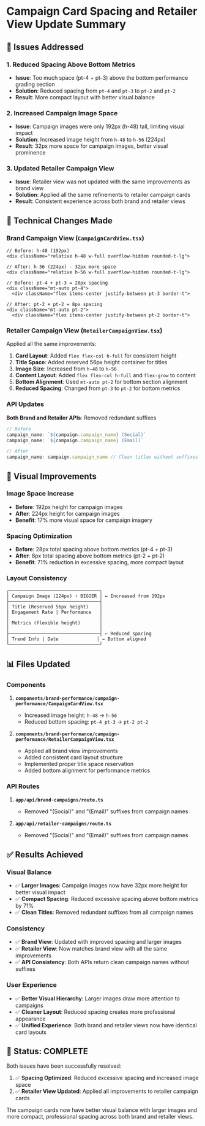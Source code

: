 # Campaign Card Spacing and Retailer View Update Summary

## 🎯 **Issues Addressed**

### **1. Reduced Spacing Above Bottom Metrics**
- **Issue**: Too much space (pt-4 + pt-3) above the bottom performance grading section
- **Solution**: Reduced spacing from `pt-4` and `pt-3` to `pt-2` and `pt-2`
- **Result**: More compact layout with better visual balance

### **2. Increased Campaign Image Space**
- **Issue**: Campaign images were only 192px (h-48) tall, limiting visual impact
- **Solution**: Increased image height from `h-48` to `h-56` (224px)
- **Result**: 32px more space for campaign images, better visual prominence

### **3. Updated Retailer Campaign View**
- **Issue**: Retailer view was not updated with the same improvements as brand view
- **Solution**: Applied all the same refinements to retailer campaign cards
- **Result**: Consistent experience across both brand and retailer views

## 🔧 **Technical Changes Made**

### **Brand Campaign View (`CampaignCardView.tsx`)**
```tsx
// Before: h-48 (192px)
<div className="relative h-48 w-full overflow-hidden rounded-t-lg">

// After: h-56 (224px) - 32px more space
<div className="relative h-56 w-full overflow-hidden rounded-t-lg">

// Before: pt-4 + pt-3 = 28px spacing
<div className="mt-auto pt-4">
  <div className="flex items-center justify-between pt-3 border-t">

// After: pt-2 + pt-2 = 8px spacing
<div className="mt-auto pt-2">
  <div className="flex items-center justify-between pt-2 border-t">
```

### **Retailer Campaign View (`RetailerCampaignView.tsx`)**
Applied all the same improvements:

1. **Card Layout**: Added `flex flex-col h-full` for consistent height
2. **Title Space**: Added reserved 56px height container for titles
3. **Image Size**: Increased from `h-48` to `h-56`
4. **Content Layout**: Added `flex flex-col h-full` and `flex-grow` to content
5. **Bottom Alignment**: Used `mt-auto pt-2` for bottom section alignment
6. **Reduced Spacing**: Changed from `pt-3` to `pt-2` for bottom metrics

### **API Updates**
**Both Brand and Retailer APIs**: Removed redundant suffixes
```typescript
// Before
campaign_name: `${campaign.campaign_name} (Social)`
campaign_name: `${campaign.campaign_name} (Email)`

// After
campaign_name: campaign.campaign_name // Clean titles without suffixes
```

## 🎨 **Visual Improvements**

### **Image Space Increase**
- **Before**: 192px height for campaign images
- **After**: 224px height for campaign images
- **Benefit**: 17% more visual space for campaign imagery

### **Spacing Optimization**
- **Before**: 28px total spacing above bottom metrics (pt-4 + pt-3)
- **After**: 8px total spacing above bottom metrics (pt-2 + pt-2)
- **Benefit**: 71% reduction in excessive spacing, more compact layout

### **Layout Consistency**
```
┌─────────────────────────────────┐
│ Campaign Image (224px) ↑ BIGGER │ ← Increased from 192px
├─────────────────────────────────┤
│ Title (Reserved 56px height)    │
│ Engagement Rate | Performance   │
│                                 │
│ Metrics (flexible height)       │
│                                 │
├─────────────────────────────────┤ ← Reduced spacing
│ Trend Info | Date              │ ← Bottom aligned
└─────────────────────────────────┘
```

## 📊 **Files Updated**

### **Components**
1. **`components/brand-performance/campaign-performance/CampaignCardView.tsx`**
   - Increased image height: `h-48` → `h-56`
   - Reduced bottom spacing: `pt-4 pt-3` → `pt-2 pt-2`

2. **`components/brand-performance/campaign-performance/RetailerCampaignView.tsx`**
   - Applied all brand view improvements
   - Added consistent card layout structure
   - Implemented proper title space reservation
   - Added bottom alignment for performance metrics

### **API Routes**
1. **`app/api/brand-campaigns/route.ts`**
   - Removed "(Social)" and "(Email)" suffixes from campaign names

2. **`app/api/retailer-campaigns/route.ts`**
   - Removed "(Social)" and "(Email)" suffixes from campaign names

## ✅ **Results Achieved**

### **Visual Balance**
- ✅ **Larger Images**: Campaign images now have 32px more height for better visual impact
- ✅ **Compact Spacing**: Reduced excessive spacing above bottom metrics by 71%
- ✅ **Clean Titles**: Removed redundant suffixes from all campaign names

### **Consistency**
- ✅ **Brand View**: Updated with improved spacing and larger images
- ✅ **Retailer View**: Now matches brand view with all the same improvements
- ✅ **API Consistency**: Both APIs return clean campaign names without suffixes

### **User Experience**
- ✅ **Better Visual Hierarchy**: Larger images draw more attention to campaigns
- ✅ **Cleaner Layout**: Reduced spacing creates more professional appearance
- ✅ **Unified Experience**: Both brand and retailer views now have identical card layouts

## 🚀 **Status: COMPLETE**

Both issues have been successfully resolved:
1. ✅ **Spacing Optimized**: Reduced excessive spacing and increased image space
2. ✅ **Retailer View Updated**: Applied all improvements to retailer campaign cards

The campaign cards now have better visual balance with larger images and more compact, professional spacing across both brand and retailer views.